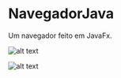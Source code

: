 # NavegadorJava
 Um navegador feito em JavaFx.

![alt text](https://i.imgur.com/D6eOlsU.png)

![alt text](https://i.imgur.com/d8lCXev.png)

